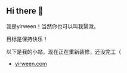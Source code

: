 ## Hi there 👋

<!--
**yirween/yirween** is a ✨ _special_ ✨ repository because its `README.md` (this file) appears on your GitHub profile.

Here are some ideas to get you started:

- 🔭 I’m currently working on ...
- 🌱 I’m currently learning ...
- 👯 I’m looking to collaborate on ...
- 🤔 I’m looking for help with ...
- 💬 Ask me about ...
- 📫 How to reach me: ...
- 😄 Pronouns: ...
- ⚡ Fun fact: ...
-->
我是yirween！当然你也可以叫我繄溦。

目标是保持快乐！

以下是我的小站，现在正在重新装修，还没完工（
- [yirween.com](https://yirween.com/)

